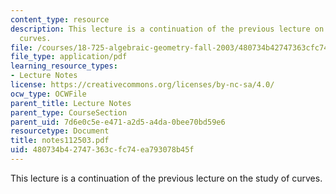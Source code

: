 ```yaml
---
content_type: resource
description: This lecture is a continuation of the previous lecture on the study of
  curves.
file: /courses/18-725-algebraic-geometry-fall-2003/480734b42747363cfc74ea793078b45f_notes112503.pdf
file_type: application/pdf
learning_resource_types:
- Lecture Notes
license: https://creativecommons.org/licenses/by-nc-sa/4.0/
ocw_type: OCWFile
parent_title: Lecture Notes
parent_type: CourseSection
parent_uid: 7d6e0c5e-e471-a2d5-a4da-0bee70bd59e6
resourcetype: Document
title: notes112503.pdf
uid: 480734b4-2747-363c-fc74-ea793078b45f
---
```

This lecture is a continuation of the previous lecture on the study of curves.